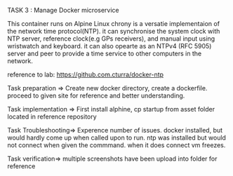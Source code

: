 TASK 3 : Manage Docker microservice

This container runs on Alpine Linux
chrony is a versatie implementaion of the network time protocol(NTP). it can synchronise the system clock with NTP server, reference clock(e.g GPs receivers), and manual input using wristwatch and keyboard. it can also opearte as an NTPv4 (RFC 5905) server and peer to provide a time service to other computers in the network.

reference to lab: https://github.com.cturra/docker-ntp

Task preparation => Create new docker directory, create a dockerfile. proceed to given site for reference and better understanding.

Task implementation => First install alphine, cp startup from asset folder located in reference repository

Task Troubleshooting=> Experence number of issues. docker installed, but would hardly come up when called upon to run. ntp was installed but would not connect when given the commmand. when it does connect vm freezes. 

Task verification=> multiple screenshots have been upload into folder for reference
